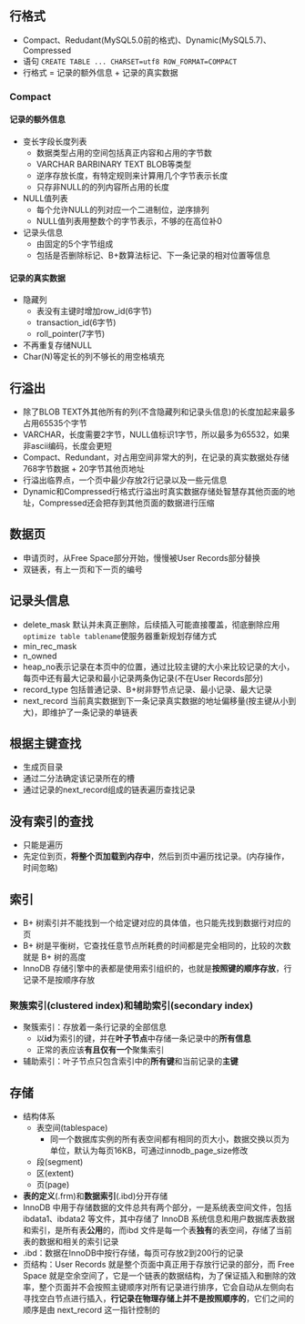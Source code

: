 ## 行格式
- Compact、Redudant(MySQL5.0前的格式)、Dynamic(MySQL5.7)、Compressed
- 语句 `CREATE TABLE ... CHARSET=utf8 ROW_FORMAT=COMPACT`
- 行格式 = 记录的额外信息 + 记录的真实数据
### Compact
#### 记录的额外信息
- 变长字段长度列表
  - 数据类型占用的空间包括真正内容和占用的字节数
  - VARCHAR BARBINARY TEXT BLOB等类型
  - 逆序存放长度，有特定规则来计算用几个字节表示长度
  - 只存非NULL的的列内容所占用的长度
- NULL值列表
  - 每个允许NULL的列对应一个二进制位，逆序排列
  - NULL值列表用整数个的字节表示，不够的在高位补0
- 记录头信息
  - 由固定的5个字节组成
  - 包括是否删除标记、B+数算法标记、下一条记录的相对位置等信息
#### 记录的真实数据
- 隐藏列
  - 表没有主键时增加row_id(6字节)
  - transaction_id(6字节)
  - roll_pointer(7字节)
- 不再重复存储NULL
- Char(N)等定长的列不够长的用空格填充

## 行溢出
- 除了BLOB TEXT外其他所有的列(不含隐藏列和记录头信息)的长度加起来最多占用65535个字节
- VARCHAR，长度需要2字节，NULL值标识1字节，所以最多为65532，如果非ascii编码，长度会更短
- Compact、Redundant，对占用空间非常大的列，在记录的真实数据处存储 768字节数据 + 20字节其他页地址
- 行溢出临界点，一个页中最少存放2行记录以及一些元信息
- Dynamic和Compressed行格式行溢出时真实数据存储处智慧存其他页面的地址，Compressed还会把存到其他页面的数据进行压缩

## 数据页
- 申请页时，从Free Space部分开始，慢慢被User Records部分替换
- 双链表，有上一页和下一页的编号

## 记录头信息
- delete_mask 默认并未真正删除，后续插入可能直接覆盖，彻底删除应用`optimize table tablename`使服务器重新规划存储方式
- min_rec_mask
- n_owned
- heap_no表示记录在本页中的位置，通过比较主键的大小来比较记录的大小，每页中还有最大记录和最小记录两条伪记录(不在User Records部分)
- record_type 包括普通记录、B+树非野节点记录、最小记录、最大记录
- next_record 当前真实数据到下一条记录真实数据的地址偏移量(按主键从小到大)，即维护了一条记录的单链表

## 根据主键查找
- 生成页目录
- 通过二分法确定该记录所在的槽
- 通过记录的next_record组成的链表遍历查找记录

## 没有索引的查找
- 只能是遍历
- 先定位到页，**将整个页加载到内存中**，然后到页中遍历找记录。(内存操作，时间忽略)

## 索引
- B\+ 树索引并不能找到一个给定键对应的具体值，也只能先找到数据行对应的页
- B\+ 树是平衡树，它查找任意节点所耗费的时间都是完全相同的，比较的次数就是 B+ 树的高度
- InnoDB 存储引擎中的表都是使用索引组织的，也就是**按照键的顺序存放**，行记录不是按顺序存放
### 聚簇索引(clustered index)和辅助索引(secondary index)
- 聚簇索引：存放着一条行记录的全部信息
  - 以**id**为索引的键，并在**叶子节点**中存储一条记录中的**所有信息**
  - 正常的表应该**有且仅有一个**聚集索引
- 辅助索引：叶子节点只包含索引中的**所有键**和当前记录的**主键**

## 存储
- 结构体系
  - 表空间(tablespace)
    - 同一个数据库实例的所有表空间都有相同的页大小，数据交换以页为单位，默认为每页16KB，可通过innodb_page_size修改
  - 段(segment)
  - 区(extent)
  - 页(page)
- **表的定义**(\.frm)和**数据索引**(\.ibd)分开存储
- InnoDB 中用于存储数据的文件总共有两个部分，一是系统表空间文件，包括 ibdata1、ibdata2 等文件，其中存储了 InnoDB 系统信息和用户数据库表数据和索引，是所有表**公用**的，而ibd 文件是每一个表**独有**的表空间，存储了当前表的数据和相关的索引记录
- \.ibd：数据在InnoDB中按行存储，每页可存放2到200行的记录
- 页结构：User Records 就是整个页面中真正用于存放行记录的部分，而 Free Space 就是空余空间了，它是一个链表的数据结构，为了保证插入和删除的效率，整个页面并不会按照主键顺序对所有记录进行排序，它会自动从左侧向右寻找空白节点进行插入，**行记录在物理存储上并不是按照顺序的**，它们之间的顺序是由 next_record 这一指针控制的
